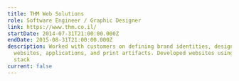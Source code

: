 ```yaml
---
title: THM Web Solutions
role: Software Engineer / Graphic Designer
link: https://www.thm.co.il/
startDate: 2014-07-31T21:00:00.000Z
endDate: 2015-08-31T21:00:00.000Z
description: Worked with customers on defining brand identities, designed logos,
  websites, applications, and print artifacts. Developed websites using the MAMP
  stack
current: false
---
```

